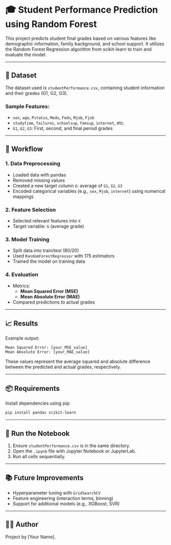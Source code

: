 # 🎓 Student Performance Prediction using Random Forest

This project predicts student final grades based on various features like demographic information, family background, and school support. It utilizes the Random Forest Regression algorithm from scikit-learn to train and evaluate the model.

---

## 📁 Dataset

The dataset used is `studentPerformance.csv`, containing student information and their grades (G1, G2, G3).

### Sample Features:
- `sex`, `age`, `Pstatus`, `Medu`, `Fedu`, `Mjob`, `Fjob`
- `studytime`, `failures`, `schoolsup`, `famsup`, `internet`, etc.
- `G1`, `G2`, `G3`: First, second, and final period grades

---

## 🧪 Workflow

### 1. **Data Preprocessing**
- Loaded data with pandas
- Removed missing values
- Created a new target column `G`: average of `G1`, `G2`, `G3`
- Encoded categorical variables (e.g., `sex`, `Mjob`, `internet`) using numerical mappings

### 2. **Feature Selection**
- Selected relevant features into `X`
- Target variable: `G` (average grade)

### 3. **Model Training**
- Split data into train/test (80/20)
- Used `RandomForestRegressor` with 175 estimators
- Trained the model on training data

### 4. **Evaluation**
- Metrics:
  - **Mean Squared Error (MSE)**
  - **Mean Absolute Error (MAE)**
- Compared predictions to actual grades

---

## 📈 Results

Example output:
```
Mean Squared Error: [your_MSE_value]
Mean Absolute Error: [your_MAE_value]
```

These values represent the average squared and absolute difference between the predicted and actual grades, respectively.

---

## 📦 Requirements

Install dependencies using pip:

```bash
pip install pandas scikit-learn
```

---

## 🚀 Run the Notebook

1. Ensure `studentPerformance.csv` is in the same directory.
2. Open the `.ipynb` file with Jupyter Notebook or JupyterLab.
3. Run all cells sequentially.

---

## 📚 Future Improvements

- Hyperparameter tuning with `GridSearchCV`
- Feature engineering (interaction terms, binning)
- Support for additional models (e.g., XGBoost, SVR)

---

## 🧑‍💻 Author

Project by [Your Name].
